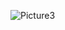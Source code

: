 
![Picture3](https://github.com/seamus0192/307-travel-project/assets/99775084/5d553981-f2ff-41e4-8a2b-91bf9f5ec1fa)
